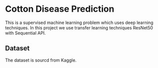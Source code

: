 # Cotton Disease Prediction
This is a supervised machine learning problem which uses deep learning techniques.
In this project we use transfer learning techniques ResNet50 with Sequential API.

## Dataset
The dataset is sourcd from Kaggle.


